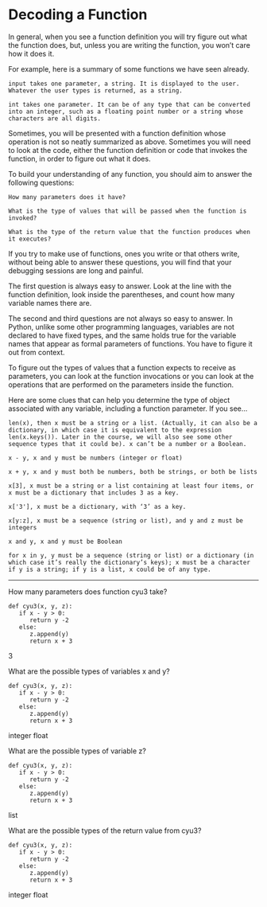 # Decoding a Function

In general, when you see a function definition you will try figure out what the function does, but, unless you are writing the function, you won’t care how it does it.

For example, here is a summary of some functions we have seen already.

    input takes one parameter, a string. It is displayed to the user. Whatever the user types is returned, as a string.

    int takes one parameter. It can be of any type that can be converted into an integer, such as a floating point number or a string whose characters are all digits.

Sometimes, you will be presented with a function definition whose operation is not so neatly summarized as above. Sometimes you will need to look at the code, either the function definition or code that invokes the function, in order to figure out what it does.

To build your understanding of any function, you should aim to answer the following questions:

    How many parameters does it have?

    What is the type of values that will be passed when the function is invoked?

    What is the type of the return value that the function produces when it executes?

If you try to make use of functions, ones you write or that others write, without being able to answer these questions, you will find that your debugging sessions are long and painful.

The first question is always easy to answer. Look at the line with the function definition, look inside the parentheses, and count how many variable names there are.

The second and third questions are not always so easy to answer. In Python, unlike some other programming languages, variables are not declared to have fixed types, and the same holds true for the variable names that appear as formal parameters of functions. You have to figure it out from context.

To figure out the types of values that a function expects to receive as parameters, you can look at the function invocations or you can look at the operations that are performed on the parameters inside the function.

Here are some clues that can help you determine the type of object associated with any variable, including a function parameter. If you see…

    len(x), then x must be a string or a list. (Actually, it can also be a dictionary, in which case it is equivalent to the expression len(x.keys()). Later in the course, we will also see some other sequence types that it could be). x can’t be a number or a Boolean.

    x - y, x and y must be numbers (integer or float)

    x + y, x and y must both be numbers, both be strings, or both be lists

    x[3], x must be a string or a list containing at least four items, or x must be a dictionary that includes 3 as a key.

    x['3'], x must be a dictionary, with ‘3’ as a key.

    x[y:z], x must be a sequence (string or list), and y and z must be integers

    x and y, x and y must be Boolean

    for x in y, y must be a sequence (string or list) or a dictionary (in which case it’s really the dictionary’s keys); x must be a character if y is a string; if y is a list, x could be of any type.
____________________________________________________________________________________________________________________

How many parameters does function cyu3 take?
```
def cyu3(x, y, z):
   if x - y > 0:
      return y -2
   else:
      z.append(y)
      return x + 3
```
3


What are the possible types of variables x and y?
```
def cyu3(x, y, z):
   if x - y > 0:
      return y -2
   else:
      z.append(y)
      return x + 3
```
integer
float


What are the possible types of variable z?
```
def cyu3(x, y, z):
   if x - y > 0:
      return y -2
   else:
      z.append(y)
      return x + 3
```
list


What are the possible types of the return value from cyu3?
```
def cyu3(x, y, z):
   if x - y > 0:
      return y -2
   else:
      z.append(y)
      return x + 3
```
integer
float
